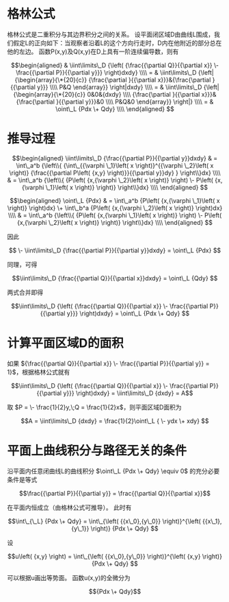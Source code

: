 # 格林公式

格林公式是二重积分与其边界积分之间的关系。
设平面闭区域D由曲线L围成，我们假定L的正向如下：当观察者沿着L的这个方向行走时，D内在他附近的部分总在他的左边。
函数P(x,y)及Q(x,y)在D上具有一阶连续偏导数，则有

$$\begin{aligned}
   & \iint\limits\_D {\left( {\frac{{\partial Q}}{{\partial x}} \- \frac{{\partial P}}{{\partial y}}} \right)dxdy} \\\\ 
   =  & \iint\limits\_D {\left| {\begin{array}{\*{20}{c}}
  {\frac{\partial }{{\partial x}}}&{\frac{\partial }{{\partial y}}} \\\\ 
  P&Q 
\end{array}} \right|dxdy} \\\\ 
   =  & \iint\limits\_D {\left| {\begin{array}{\*{20}{c}}
  0&0&{dxdy} \\\\ 
  {\frac{\partial }{{\partial x}}}&{\frac{\partial }{{\partial y}}}&0 \\\\ 
  P&Q&0 
\end{array}} \right|} \\\\ 
   =  & \oint\_L {Pdx \+ Qdy}  \\\\ 
\end{aligned} $$



# 推导过程

$$\begin{aligned}
  \iint\limits\_D {\frac{{\partial P}}{{\partial y}}dxdy} &  = \int\_a^b {\left\\{ {\int\_{{\varphi \_1}\left( x \right)}^{{\varphi \_2}\left( x \right)} {\frac{{\partial P\left( {x,y} \right)}}{{\partial y}}dy} } \right\\}dx}  \\\\ 
   &  = \int\_a^b {\left\\{ {P\left( {x,{\varphi \_2}\left( x \right)} \right) \- P\left( {x,{\varphi \_1}\left( x \right)} \right)} \right\\}dx}  \\\\ 
\end{aligned} $$

$$\begin{aligned}
  \oint\_L {Pdx}  &  = \int\_a^b {P\left( {x,{\varphi \_1}\left( x \right)} \right)dx}  \+ \int\_b^a {P\left( {x,{\varphi \_2}\left( x \right)} \right)dx}  \\\\ 
   &  = \int\_a^b {\left\\{ {P\left( {x,{\varphi \_1}\left( x \right)} \right) \- P\left( {x,{\varphi \_2}\left( x \right)} \right)} \right\\}dx}  \\\\ 
\end{aligned} $$

因此

$$ \- \iint\limits\_D {\frac{{\partial P}}{{\partial y}}dxdy} = \oint\_L {Pdx} $$

同理，可得

$$\iint\limits\_D {\frac{{\partial Q}}{{\partial x}}dxdy} = \oint\_L {Qdy} $$

两式合并即得

$$\iint\limits\_D {\left( {\frac{{\partial Q}}{{\partial x}} \- \frac{{\partial P}}{{\partial y}}} \right)dxdy} = \oint\_L {Pdx \+ Qdy} $$




# 计算平面区域D的面积

如果 ${\frac{{\partial Q}}{{\partial x}} \- \frac{{\partial P}}{{\partial y}} = 1}$，根据格林公式就有

$$\iint\limits\_D {\left( {\frac{{\partial Q}}{{\partial x}} \- \frac{{\partial P}}{{\partial y}}} \right)dxdy} = \iint\limits\_D {dxdy} = A$$

取 $P =  \- \frac{1}{2}y,\;Q = \frac{1}{2}x$，则平面区域D面积为

$$A = \iint\limits\_D {dxdy} = \frac{1}{2}\oint\_L { \- ydx \+ xdy} $$




# 平面上曲线积分与路径无关的条件

沿平面内任意闭曲线L的曲线积分 $\oint\_L {Pdx \+ Qdy}  \equiv 0$ 的充分必要条件是等式

$$\frac{{\partial P}}{{\partial y}} = \frac{{\partial Q}}{{\partial x}}$$

在平面内恒成立（由格林公式可推导）。
此时有

$$\int\_{\_L} {Pdx \+ Qdy}  = \int\_{\left( {{x\_0},{y\_0}} \right)}^{\left( {{x\_1},{y\_1}} \right)} {Pdx \+ Qdy} $$

设

$$u\left( {x,y} \right) = \int\_{\left( {{x\_0},{y\_0}} \right)}^{\left( {x,y} \right)} {Pdx \+ Qdy} $$

可以根据u画出等势面。
函数u(x,y)的全微分为

$${Pdx \+ Qdy}$$

























